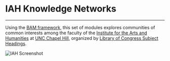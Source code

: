 # IAH Knowledge Networks
----

Using the [BAM framework](https://github.com/Big-Ancient-Mediterranean/BAM), this set of modules explores communities of common interests among the faculty of the [Institute for the Arts and Humanities](http://iah.unc.edu/) at [UNC Chapel Hill](http://www.unc.edu/), organized by [Library of Congress Subject Headings](http://id.loc.gov/authorities/subjects.html).


![IAH Screenshot](https://raw.githubusercontent.com/iah-unc/iah-unc.github.io/master/screenshot.png "IAH Network Map")
